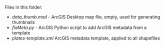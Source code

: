 Files in this folder:
* _data_thumb.mxd_ - ArcGIS Desktop map file, empty, used for generating thumbnails
* _fixMeta.py_ - ArcGIS Python script to add ArcGIS metadata from a template
* _plates-template.xml_ ArcGIS metadata template, applied to all shapefiles
